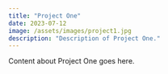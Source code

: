 ```yaml
---
title: "Project One"
date: 2023-07-12
image: /assets/images/project1.jpg
description: "Description of Project One."
---
```


Content about Project One goes here.
